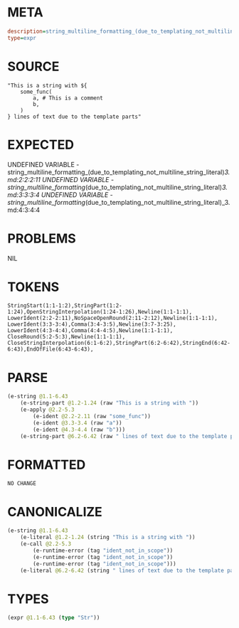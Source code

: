 # META
~~~ini
description=string_multiline_formatting_(due_to_templating_not_multiline_string_literal) (3)
type=expr
~~~
# SOURCE
~~~roc
"This is a string with ${
	some_func(
		a, # This is a comment
		b,
	)
} lines of text due to the template parts"
~~~
# EXPECTED
UNDEFINED VARIABLE - string_multiline_formatting_(due_to_templating_not_multiline_string_literal)_3.md:2:2:2:11
UNDEFINED VARIABLE - string_multiline_formatting_(due_to_templating_not_multiline_string_literal)_3.md:3:3:3:4
UNDEFINED VARIABLE - string_multiline_formatting_(due_to_templating_not_multiline_string_literal)_3.md:4:3:4:4
# PROBLEMS
NIL
# TOKENS
~~~zig
StringStart(1:1-1:2),StringPart(1:2-1:24),OpenStringInterpolation(1:24-1:26),Newline(1:1-1:1),
LowerIdent(2:2-2:11),NoSpaceOpenRound(2:11-2:12),Newline(1:1-1:1),
LowerIdent(3:3-3:4),Comma(3:4-3:5),Newline(3:7-3:25),
LowerIdent(4:3-4:4),Comma(4:4-4:5),Newline(1:1-1:1),
CloseRound(5:2-5:3),Newline(1:1-1:1),
CloseStringInterpolation(6:1-6:2),StringPart(6:2-6:42),StringEnd(6:42-6:43),EndOfFile(6:43-6:43),
~~~
# PARSE
~~~clojure
(e-string @1.1-6.43
	(e-string-part @1.2-1.24 (raw "This is a string with "))
	(e-apply @2.2-5.3
		(e-ident @2.2-2.11 (raw "some_func"))
		(e-ident @3.3-3.4 (raw "a"))
		(e-ident @4.3-4.4 (raw "b")))
	(e-string-part @6.2-6.42 (raw " lines of text due to the template parts")))
~~~
# FORMATTED
~~~roc
NO CHANGE
~~~
# CANONICALIZE
~~~clojure
(e-string @1.1-6.43
	(e-literal @1.2-1.24 (string "This is a string with "))
	(e-call @2.2-5.3
		(e-runtime-error (tag "ident_not_in_scope"))
		(e-runtime-error (tag "ident_not_in_scope"))
		(e-runtime-error (tag "ident_not_in_scope")))
	(e-literal @6.2-6.42 (string " lines of text due to the template parts")))
~~~
# TYPES
~~~clojure
(expr @1.1-6.43 (type "Str"))
~~~
